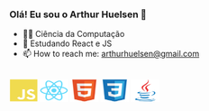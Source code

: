 ### Olá! Eu sou o Arthur Huelsen 👋

- 👨‍🎓   Ciência da Computação
- 🌱  Estudando React e JS
- 📫  How to reach me: arthurhuelsen@gmail.com


<div style="display: inline_block"><br>
  <img align="center" alt="Arthur-Js" height="40" width="50" src="https://raw.githubusercontent.com/devicons/devicon/master/icons/javascript/javascript-plain.svg">
  <img align="center" alt="Arthur-React" height="40" width="50" src="https://raw.githubusercontent.com/devicons/devicon/master/icons/react/react-original.svg">
  <img align="center" alt="Arthur-HTML" height="40" width="50" src="https://raw.githubusercontent.com/devicons/devicon/master/icons/html5/html5-original.svg">
  <img align="center" alt="Arthur-CSS" height="40" width="50" src="https://raw.githubusercontent.com/devicons/devicon/master/icons/css3/css3-original.svg">
  <img align="center" alt="Arthur-JAVA" height="40" width="50" src="https://raw.githubusercontent.com/devicons/devicon/master/icons/java/java-original.svg">      
</div>

